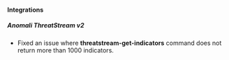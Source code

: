 
#### Integrations
##### Anomali ThreatStream v2
- Fixed an issue where **threatstream-get-indicators** command does not return more than 1000 indicators.